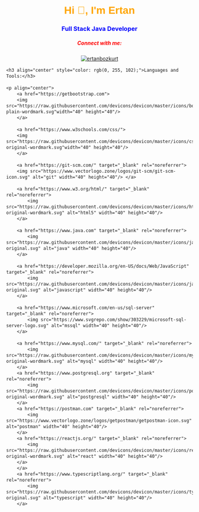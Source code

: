 

<h1 align="center" style="color:orange ; font-family: Verdana, Geneva, Tahoma, sans-serif;" >Hi 👋, I'm Ertan</h1>
<h3 align="center" style="color: blue;">Full Stack Java Developer</h3>



<h5 align="center" style="color:red ;">Connect with me:</h5>
<p align="center">
<a href="https://www.linkedin.com/in/ertan-bozkurt-391bb91ba/" target="blank">
	<img align="center" src="https://raw.githubusercontent.com/rahuldkjain/github-profile-readme-generator/master/src/images/icons/Social/linked-in-alt.svg" alt="ertanbozkurt" height="40" width="40" />
</a>
</p>

<!-- Tools -->
	<h3 align="center" style="color: rgb(0, 255, 102);">Languages and Tools:</h3>

	<p align="center"> 
		<a href="https://getbootstrap.com"> 
		<img src="https://raw.githubusercontent.com/devicons/devicon/master/icons/bootstrap/bootstrap-plain-wordmark.svg"width="40" height="40"/> 
		</a>

		<a href="https://www.w3schools.com/css/"> 
		<img src="https://raw.githubusercontent.com/devicons/devicon/master/icons/css3/css3-original-wordmark.svg"width="40" height="40"/> 
		</a> 

		<a href="https://git-scm.com/" target="_blank" rel="noreferrer"> 
		<img src="https://www.vectorlogo.zone/logos/git-scm/git-scm-icon.svg" alt="git" width="40" height="40"/> </a> 

		<a href="https://www.w3.org/html/" target="_blank" rel="noreferrer"> 
			<img src="https://raw.githubusercontent.com/devicons/devicon/master/icons/html5/html5-original-wordmark.svg" alt="html5" width="40" height="40"/> 
		</a> 

		<a href="https://www.java.com" target="_blank" rel="noreferrer"> 
			<img src="https://raw.githubusercontent.com/devicons/devicon/master/icons/java/java-original.svg" alt="java" width="40" height="40"/> 
		</a> 

		<a href="https://developer.mozilla.org/en-US/docs/Web/JavaScript" target="_blank" rel="noreferrer"> 
			<img src="https://raw.githubusercontent.com/devicons/devicon/master/icons/javascript/javascript-original.svg" alt="javascript" width="40" height="40"/> 
		</a>  

		<a href="https://www.microsoft.com/en-us/sql-server" target="_blank" rel="noreferrer"> 
			<img src="https://www.svgrepo.com/show/303229/microsoft-sql-server-logo.svg" alt="mssql" width="40" height="40"/> 
		</a> 
		
		<a href="https://www.mysql.com/" target="_blank" rel="noreferrer"> 
			<img src="https://raw.githubusercontent.com/devicons/devicon/master/icons/mysql/mysql-original-wordmark.svg" alt="mysql" width="40" height="40"/> 
		</a>  
		<a href="https://www.postgresql.org" target="_blank" rel="noreferrer"> 
			<img src="https://raw.githubusercontent.com/devicons/devicon/master/icons/postgresql/postgresql-original-wordmark.svg" alt="postgresql" width="40" height="40"/> 
		</a> 
		<a href="https://postman.com" target="_blank" rel="noreferrer"> 
			<img src="https://www.vectorlogo.zone/logos/getpostman/getpostman-icon.svg" alt="postman" width="40" height="40"/> 
		</a> 
		<a href="https://reactjs.org/" target="_blank" rel="noreferrer"> 
			<img src="https://raw.githubusercontent.com/devicons/devicon/master/icons/react/react-original-wordmark.svg" alt="react" width="40" height="40"/> 
		</a> 
		</a> 
		<a href="https://www.typescriptlang.org/" target="_blank" rel="noreferrer"> 
			<img src="https://raw.githubusercontent.com/devicons/devicon/master/icons/typescript/typescript-original.svg" alt="typescript" width="40" height="40"/> 
		</a> 
</p>

<!-- top languages that is used -->
<p>

